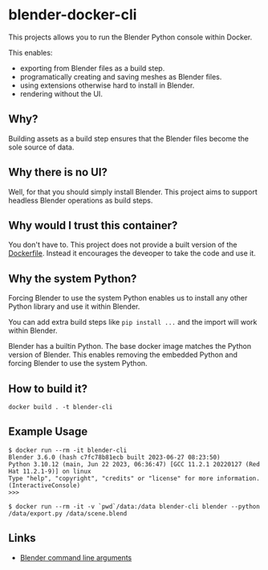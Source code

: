 # blender-docker-cli

This projects allows you to run the Blender Python console within Docker.

This enables:

- exporting from Blender files as a build step.
- programatically creating and saving meshes as Blender files.
- using extensions otherwise hard to install in Blender.
- rendering without the UI.

## Why?

Building assets as a build step ensures that the Blender files become the sole source of data.

## Why there is no UI?

Well, for that you should simply install Blender.
This project aims to support headless Blender operations as build steps.

## Why would I trust this container?

You don't have to. This project does not provide a built version of the [Dockerfile](Dockerfile).
Instead it encourages the deveoper to take the code and use it.

## Why the system Python?

Forcing Blender to use the system Python enables us to install any other Python library and use it within Blender.

You can add extra build steps like `pip install ...` and the import will work within Blender.

Blender has a builtin Python.
The base docker image matches the Python version of Blender.
This enables removing the embedded Python and forcing Blender to use the system Python.

## How to build it?

```
docker build . -t blender-cli
```

## Example Usage

```console
$ docker run --rm -it blender-cli
Blender 3.6.0 (hash c7fc78b81ecb built 2023-06-27 08:23:50)
Python 3.10.12 (main, Jun 22 2023, 06:36:47) [GCC 11.2.1 20220127 (Red Hat 11.2.1-9)] on linux
Type "help", "copyright", "credits" or "license" for more information.
(InteractiveConsole)
>>>
```

```console
$ docker run --rm -it -v `pwd`/data:/data blender-cli blender --python /data/export.py /data/scene.blend
```

## Links

- [Blender command line arguments](https://docs.blender.org/manual/en/latest/advanced/command_line/arguments.html)
